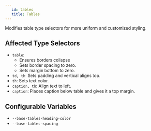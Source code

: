 ```yaml
---
   id: tables 
   title: Tables
---
```


<a class="SourceView-page" href="https://github.com/aptuitiv/cacao/blob/master/src/css/base/tables.css"></a>


Modifies table type selectors for more uniform and customized styling.

## Affected Type Selectors

* `table`: 
    * Ensures borders collapse
    * Sets border spacing to zero.
    * Sets margin bottom to zero.
* `td, th`: Sets padding and vertical aligns top.
* `th`: Sets text color.
* `caption, th`: Align text to left.
* `caption`: Places caption below table and gives it a top margin.

## Configurable Variables
* `--base-tables-heading-color`
* `--base-tables-spacing`

